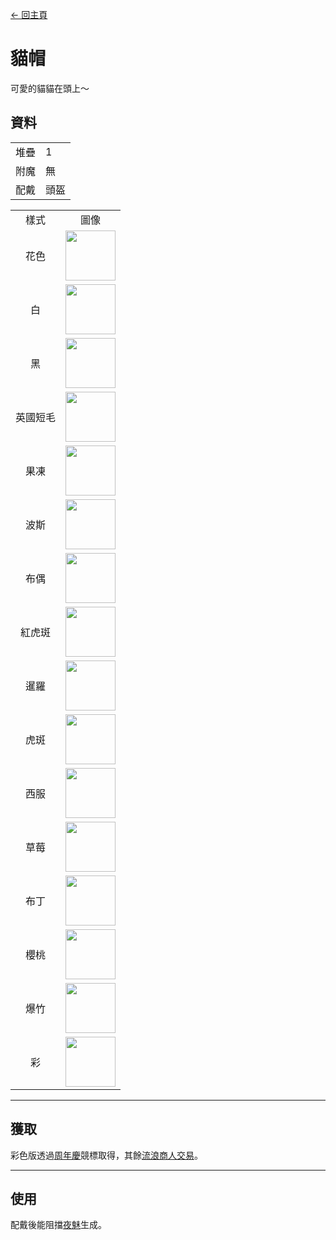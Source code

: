 [← 回主頁](../)
# 貓帽
可愛的貓貓在頭上～

## 資料
<table>
    <tr><td align="end">堆疊</td><td>1</td></tr>
    <tr><td align="end">附魔</td><td>無</td></tr>
    <tr><td align="end">配戴</td><td>頭盔</td></tr>
</table>
<table>
    <tr><td align="center">樣式</td><td align="center">圖像</td></tr>
    <tr><td align="center">花色</td><td><img src="https://i.imgur.com/j5qaiY1.png" height="80"/></td></tr>
    <tr><td align="center">白</td><td><img src="https://i.imgur.com/fKTtMQr.png" height="80"/></td></tr>
    <tr><td align="center">黑</td><td><img src="https://i.imgur.com/pyVVa7u.png" height="80"/></td></tr>
    <tr><td align="center">英國短毛</td><td><img src="https://i.imgur.com/D82K9aB.png" height="80"/></td></tr>
    <tr><td align="center">果凍</td><td><img src="https://i.imgur.com/mBBcikO.png" height="80"/></td></tr>
    <tr><td align="center">波斯</td><td><img src="https://i.imgur.com/WIVQMX2.png" height="80"/></td></tr>
    <tr><td align="center">布偶</td><td><img src="https://i.imgur.com/tYcHz7F.png" height="80"/></td></tr>
    <tr><td align="center">紅虎斑</td><td><img src="https://i.imgur.com/ylNn6QJ.png" height="80"/></td></tr>
    <tr><td align="center">暹羅</td><td><img src="https://i.imgur.com/oPDhofX.png" height="80"/></td></tr>
    <tr><td align="center">虎斑</td><td><img src="https://i.imgur.com/RLVDgED.png" height="80"/></td></tr>
    <tr><td align="center">西服</td><td><img src="https://i.imgur.com/KzfuYRq.png" height="80"/></td></tr>
    <tr><td align="center">草莓</td><td><img src="https://i.imgur.com/UT94IRj.png" height="80"/></td></tr>
    <tr><td align="center">布丁</td><td><img src="https://i.imgur.com/OqQl5jU.png" height="80"/></td></tr>
    <tr><td align="center">櫻桃</td><td><img src="https://i.imgur.com/OAL1rFF.png" height="80"/></td></tr>
    <tr><td align="center">爆竹</td><td><img src="https://i.imgur.com/X55VsLG.png" height="80"/></td></tr>
    <tr><td align="center">彩</td><td><img src="https://i.imgur.com/DmKyFxS.gif" height="80"/></td></tr>
</table>

---

## 獲取
彩色版透過[周年慶](../feature/anniversary.md)競標取得，其餘[流浪商人交易](../feature/enhanced_wandering_trader.md)。

---

## 使用
配戴後能阻擋[夜魅](https://minecraft.fandom.com/zh/wiki/夜魅)生成。